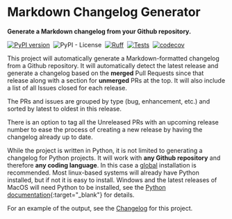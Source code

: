 # Markdown Changelog Generator

**Generate a Markdown changelog from your Github repository.**

[![PyPI
version](https://badge.fury.io/py/github-changelog-md.svg)](https://badge.fury.io/py/pyproject-maker)&nbsp;
![PyPI - License](https://img.shields.io/pypi/l/github-changelog-md)&nbsp;
[![Ruff](https://github.com/seapagan/github-changelog-md/actions/workflows/linting.yml/badge.svg)](https://github.com/seapagan/github-changelog-md/actions/workflows/linting.yml)&nbsp;
[![Tests](https://github.com/seapagan/github-changelog-md/actions/workflows/tests.yml/badge.svg)](https://github.com/seapagan/github-changelog-md/actions/workflows/tests.yml)&nbsp;
[![codecov](https://codecov.io/gh/seapagan/github-changelog-md/graph/badge.svg?token=27D8PGNX0E)](https://codecov.io/gh/seapagan/github-changelog-md)

This project will automatically generate a Markdown-formatted changelog from a
Github repository. It will automatically detect the latest release and generate
a changelog based on the **merged** Pull Requests since that release along with
a section for **unmerged** PRs at the top. It will also include a list of all
Issues closed for each release.

The PRs and issues are grouped by type (bug, enhancement, etc.) and sorted by
latest to oldest in this release.

There is an option to tag all the Unreleased PRs with an upcoming release number
to ease the process of creating a new release by having the changelog already up
to date.

While the project is written in Python, it is not limited to generating a
changelog for Python projects. It will work with **any Github repository** and
therefore **any coding language**. In this case a
[global](installation.md#globally)
installation is recommended. Most linux-based systems will already have Python
installed, but if not it is easy to install. Windows and the latest releases of
MacOS will need Python to be installed, see the [Python
documentation](https://www.python.org/downloads/){:target="_blank"} for details.

For an example of the output, see the [Changelog](changelog.md) for this
project.
